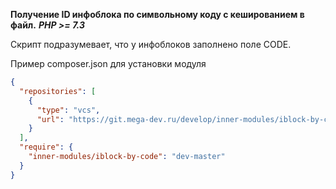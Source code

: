 **Получение ID инфоблока по символьному коду с кешированием в файл.**
***PHP >= 7.3***

Скрипт подразумевает, что у инфоблоков заполнено поле CODE.

Пример composer.json для установки модуля
```json
{
  "repositories": [
    {
      "type": "vcs",
      "url": "https://git.mega-dev.ru/develop/inner-modules/iblock-by-code"
    }
  ],
  "require": {
    "inner-modules/iblock-by-code": "dev-master"
  }
}
```